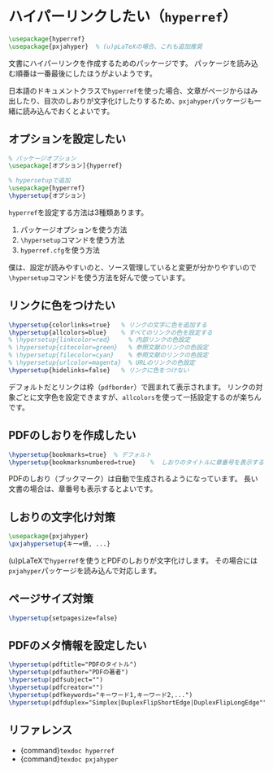 # ハイパーリンクしたい（``hyperref``）

```latex
\usepackage{hyperref}
\usepackage{pxjahyper}  % (u)pLaTeXの場合、これも追加推奨
```

文書にハイパーリンクを作成するためのパッケージです。
パッケージを読み込む順番は一番最後にしたほうがよいようです。

日本語のドキュメントクラスで``hyperref``を使った場合、文章がページからはみ出したり、目次のしおりが文字化けしたりするため、``pxjahyper``パッケージも一緒に読み込んでおくとよいです。

## オプションを設定したい

```latex
% パッケージオプション
\usepackage[オプション]{hyperref}
```

```latex
% hypersetupで追加
\usepackage{hyperref}
\hypersetup{オプション}
```

``hyperref``を設定する方法は3種類あります。

1. パッケージオプションを使う方法
1. ``\hypersetup``コマンドを使う方法
1. ``hyperref.cfg``を使う方法

僕は、設定が読みやすいのと、ソース管理していると変更が分かりやすいので``\hypersetup``コマンドを使う方法を好んで使っています。

## リンクに色をつけたい

```latex
\hypersetup{colorlinks=true}   % リンクの文字に色を追加する
\hypersetup{allcolors=blue}    % すべてのリンクの色を設定する
% \hypersetup{linkcolor=red}     % 内部リンクの色設定
% \hypersetup{citecolor=green}   % 参照文献のリンクの色設定
% \hypersetup{filecolor=cyan}    % 参照文献のリンクの色設定
% \hypersetup{urlcolor=magenta}  % URLのリンクの色設定
\hypersetup{hidelinks=false}   % リンクに色をつけない
```

デフォルトだとリンクは枠（``pdfborder``）で囲まれて表示されます。
リンクの対象ごとに文字色を設定できますが、``allcolors``を使って一括設定するのが楽ちんです。

## PDFのしおりを作成したい

```latex
\hypersetup{bookmarks=true}  % デフォルト
\hypersetup{bookmarksnumbered=true}    %  しおりのタイトルに章番号を表示する
```

PDFのしおり（ブックマーク）は自動で生成されるようになっています。
長い文書の場合は、章番号も表示するとよいです。

## しおりの文字化け対策

```latex
\usepackage{pxjahyper}
\pxjahypersetup{キー=値, ...}
```

(u)pLaTeXで``hyperref``を使うとPDFのしおりが文字化けします。
その場合には``pxjahyper``パッケージを読み込んで対応します。

## ページサイズ対策

```latex
\hypersetup{setpagesize=false}
```

## PDFのメタ情報を設定したい

```latex
\hypersetup(pdftitle="PDFのタイトル")
\hypersetup(pdfauthor="PDFの著者")
\hypersetup(pdfsubject="")
\hypersetup(pdfcreator="")
\hypersetup(pdfkeywords="キーワード1,キーワード2,...")
\hypersetup(pdfduplex="Simplex|DuplexFlipShortEdge|DuplexFlipLongEdge"")  % 両面印刷の設定
```

## リファレンス

- {command}`texdoc hyperref`
- {command}`texdoc pxjahyper`
